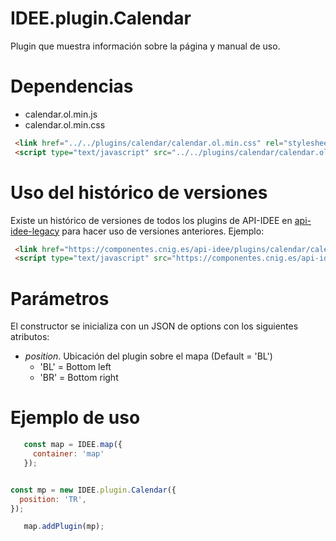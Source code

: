 # IDEE.plugin.Calendar

Plugin que muestra información sobre la página y manual de uso.

# Dependencias

- calendar.ol.min.js
- calendar.ol.min.css

```html
 <link href="../../plugins/calendar/calendar.ol.min.css" rel="stylesheet" />
 <script type="text/javascript" src="../../plugins/calendar/calendar.ol.min.js"></script>
```

# Uso del histórico de versiones

Existe un histórico de versiones de todos los plugins de API-IDEE en [api-idee-legacy](https://github.com/Desarrollos-IDEE/API-IDEE/tree/master/api-idee-legacy/plugins) para hacer uso de versiones anteriores.
Ejemplo:
```html
 <link href="https://componentes.cnig.es/api-idee/plugins/calendar/calendar-1.0.0.ol.min.css" rel="stylesheet" />
 <script type="text/javascript" src="https://componentes.cnig.es/api-idee/plugins/calendar/calendar-1.0.0.ol.min.js"></script>
```

# Parámetros

El constructor se inicializa con un JSON de options con los siguientes atributos:

- *position*.  Ubicación del plugin sobre el mapa (Default = 'BL')
  - 'BL' = Bottom left
  - 'BR' = Bottom right


# Ejemplo de uso

```javascript
   const map = IDEE.map({
     container: 'map'
   });


const mp = new IDEE.plugin.Calendar({
  position: 'TR',
});

   map.addPlugin(mp);
```
